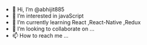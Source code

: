 - 👋 Hi, I’m @abhijit885
- 👀 I’m interested in javaScript
- 🌱 I’m currently learning React ,React-Native ,Redux
- 💞️ I’m looking to collaborate on ...
- 📫 How to reach me ...

<!---
abhijit885/abhijit885 is a ✨ special ✨ repository because its `README.md` (this file) appears on your GitHub profile.
You can click the Preview link to take a look at your changes.
--->
